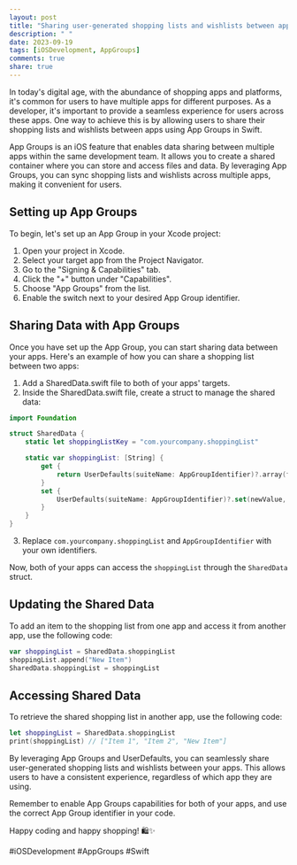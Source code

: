 ```yaml
---
layout: post
title: "Sharing user-generated shopping lists and wishlists between apps with App Groups in Swift"
description: " "
date: 2023-09-19
tags: [iOSDevelopment, AppGroups]
comments: true
share: true
---
```


In today's digital age, with the abundance of shopping apps and platforms, it's common for users to have multiple apps for different purposes. As a developer, it's important to provide a seamless experience for users across these apps. One way to achieve this is by allowing users to share their shopping lists and wishlists between apps using App Groups in Swift.

App Groups is an iOS feature that enables data sharing between multiple apps within the same development team. It allows you to create a shared container where you can store and access files and data. By leveraging App Groups, you can sync shopping lists and wishlists across multiple apps, making it convenient for users.

## Setting up App Groups

To begin, let's set up an App Group in your Xcode project:

1. Open your project in Xcode.
2. Select your target app from the Project Navigator.
3. Go to the "Signing & Capabilities" tab.
4. Click the "+" button under "Capabilities".
5. Choose "App Groups" from the list.
6. Enable the switch next to your desired App Group identifier. 

## Sharing Data with App Groups

Once you have set up the App Group, you can start sharing data between your apps. Here's an example of how you can share a shopping list between two apps:

1. Add a SharedData.swift file to both of your apps' targets.
2. Inside the SharedData.swift file, create a struct to manage the shared data:

```swift
import Foundation

struct SharedData {
    static let shoppingListKey = "com.yourcompany.shoppingList"

    static var shoppingList: [String] {
        get {
            return UserDefaults(suiteName: AppGroupIdentifier)?.array(forKey: shoppingListKey) as? [String] ?? []
        }
        set {
            UserDefaults(suiteName: AppGroupIdentifier)?.set(newValue, forKey: shoppingListKey)
        }
    }
}
```

3. Replace `com.yourcompany.shoppingList` and `AppGroupIdentifier` with your own identifiers.

Now, both of your apps can access the `shoppingList` through the `SharedData` struct.

## Updating the Shared Data

To add an item to the shopping list from one app and access it from another app, use the following code:

```swift
var shoppingList = SharedData.shoppingList
shoppingList.append("New Item")
SharedData.shoppingList = shoppingList
```

## Accessing Shared Data

To retrieve the shared shopping list in another app, use the following code:

```swift
let shoppingList = SharedData.shoppingList
print(shoppingList) // ["Item 1", "Item 2", "New Item"]
```

By leveraging App Groups and UserDefaults, you can seamlessly share user-generated shopping lists and wishlists between your apps. This allows users to have a consistent experience, regardless of which app they are using.

Remember to enable App Groups capabilities for both of your apps, and use the correct App Group identifier in your code.

Happy coding and happy shopping! 🛍️✨

#iOSDevelopment #AppGroups #Swift